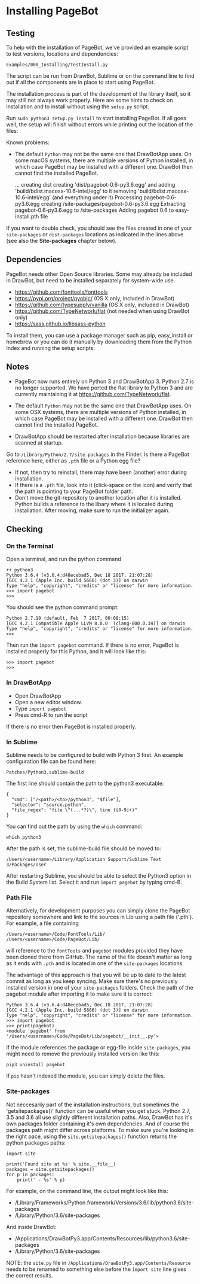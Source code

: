 # Installing PageBot

## Testing

To help with the installation of PageBot, we've provided an example script to test versions, locations and dependencies:

    Examples/000_Installing/TestInstall.py
    
The script can be run from DrawBot, Sublime or on the command line to find out if all the components are in place to start using PageBot.

The installation process is part of the development of the library itself, so it may still not always work properly.
Here are some hints to check on installation and to install without using the `setup.py` script.

Run `sudo python3 setup.py install` to start installing PageBot. If all goes well, the setup will finish without errors while printing out the location of the files:

Known problems:

* The default `Python` may not be the same one that DrawBotApp uses. On some macOS systems, there are multiple versions of Python installed, in which case PageBot may be installed with a different one. DrawBot then cannot find the installed PageBot.

	...
	creating dist
	creating 'dist/pagebot-0.6-py3.6.egg' and adding 'build/bdist.macosx-10.6-intel/egg' to it
	removing 'build/bdist.macosx-10.6-intel/egg' (and everything under it)
	Processing pagebot-0.6-py3.6.egg
	creating <path-to>/site-packages/pagebot-0.6-py3.6.egg
	Extracting pagebot-0.6-py3.6.egg to <path-to>/site-packages
	Adding pagebot 0.6 to easy-install.pth file

If you want to double check, you should see the files created in one of your `site-packages` or `dist-packages` locations as indicated in the lines above (see also the **Site-packages** chapter below).

## Dependencies

PageBot needs other Open Source libraries. Some may already be included in DrawBot, but need to be installed separately for system-wide use.

* https://github.com/fonttools/fonttools
* https://pypi.org/project/pyobjc/ (OS X only, included in DrawBot)
* https://github.com/typesupply/vanilla (OS X only, included in DrawBot)
* https://github.com/TypeNetwork/flat (not needed when using DrawBot only)
* https://sass.github.io/libsass-python

To install them, you can use a package manager such as pip, easy_install or homebrew or you can do it manually by downloading them from the Python Index and running the setup scripts.

## Notes

* PageBot now runs entirely on Python 3 and DrawBotApp 3. Python 2.7 is no longer supported. We have ported the flat library to Python 3 and are currently maintaining it at https://github.com/TypeNetwork/flat.

* The default `Python` may not be the same one that DrawBotApp uses. On some OSX systems, there are multiple versions of Python installed, in which case PageBot may be installed with a different one. DrawBot then cannot find the installed PageBot.

* DrawBotApp should be restarted after installation because libraries are scanned at startup.

Go to `/Library/Python/2.7/site-packages` in the Finder.
Is there a PageBot reference here, either as `.pth` file or a Python egg file?
* If not, then try to reinstall, there may have been (another) error during installation.
* If there is a `.pth` file, look into it (click-space on the icon) and verify that the path is pointing to your PageBot folder path.
* Don't move the git-repository to another location after it is installed. Python builds a reference to the libary where it is located during installation. After moving, make sure to run the initializer again.

## Checking

### On the Terminal

Open a terminal, and run the python command

~~~Python3
++ python3
Python 3.6.4 (v3.6.4:d48ecebad5, Dec 18 2017, 21:07:28) 
[GCC 4.2.1 (Apple Inc. build 5666) (dot 3)] on darwin
Type "help", "copyright", "credits" or "license" for more information.
>>> import pagebot
>>> 
~~~

You should see the python command prompt:

    Python 2.7.10 (default, Feb  7 2017, 00:08:15) 
    [GCC 4.2.1 Compatible Apple LLVM 8.0.0 	(clang-800.0.34)] on darwin
    Type "help", "copyright", "credits" or "license" for more information.
    >>>

Then run the `import pagebot` command.
If there is no error, PageBot is installed properly for this Python, and it will look like this:
	
    >>> import pagebot
    >>> 

### In DrawBotApp

* Open DrawBotApp
* Open a new editor window.
* Type `import pagebot`
* Press cmd-R to run the script

If there is no error then PageBot is installed properly.

### In Sublime


Sublime needs to be configured to build with Python 3 first. An example configuration file can be found here:

	Patches/Python3.sublime-build
	
The first line should contain the path to the python3 executable:

	{
	  "cmd": ["/<path>/<to>/python3", "$file"], 
	  "selector": "source.python", 
	  "file_regex": "file \"(...*?)\", line ([0-9]+)"
	}

You can find out the path by using the `which` command:

	which python3
	
After the path is set, the sublime-build file should be moved to:

	/Users/<username>/Library/Application Support/Sublime Text 3/Packages/User

After restarting Sublime, you should be able to select the Python3 option in the Build System list. Select it and run `import pagebot` by typing cmd-B.

### Path File

Alternatively, for development purposes you can simply clone the PageBot repository somewhere and link to the sources in Lib using a path file ('.pth'). For example, a file containing

    /Users/<username>/Code/FontTools/Lib/
    /Users/<username>/Code/PageBot/Lib/
    
will reference to the `fontTools` and `pagebot` modules provided they have been cloned there from GitHub. The name of the file doesn't matter as long as it ends with `.pth` and is located in one of the `site-packages` locations.

The advantage of this approach is that you will be up to date to the latest commit as long as you keep syncing. Make sure there's no previously installed version in one of your `site-packages` folders. Check the path of the pagebot module after importing it to make sure it is correct:

	Python 3.6.4 (v3.6.4:d48ecebad5, Dec 18 2017, 21:07:28) 
	[GCC 4.2.1 (Apple Inc. build 5666) (dot 3)] on darwin
	Type "help", "copyright", "credits" or "license" for more information.
	>>> import pagebot
	>>> print(pagebot)
	<module 'pagebot' from '/Users/<username>/Code/PageBot/Lib/pagebot/__init__.py'>


If the module references the package or egg-file inside `site-packages`, you might need to remove the previously installed version like this:

	pip3 uninstall pagebot

If `pip` hasn't indexed the module, you can simply delete the files.

### Site-packages

Not neccesarily part of the installation instructions, but sometimes the 'getsitepackages()' function can be useful when you get stuck. Python 2.7, 3.5 and 3.6 all use slightly different installation paths. Also, DrawBot has it's own packages folder containing it's own dependencies. And of course the packages path might differ across platforms. To make sure you're looking in the right pace, using the `site.getsitepackages()` function returns the python packages paths: 

    import site
    
    print('Found site at %s' % site.__file__)
    packages = site.getsitepackages()
    for p in packages:
        print(' - %s' % p)

For example, on the command line, the output might look like this:

 - /Library/Frameworks/Python.framework/Versions/3.6/lib/python3.6/site-packages
 - /Library/Python/3.6/site-packages

And inside DrawBot:

 - /Applications/DrawBotPy3.app/Contents/Resources/lib/python3.6/site-packages
 - /Library/Python/3.6/site-packages

NOTE: the `site.py` file in `/Applications/DrawBotPy3.app/Contents/Resource` needs to be renamed to something else before the `import site` line gives the correct results.